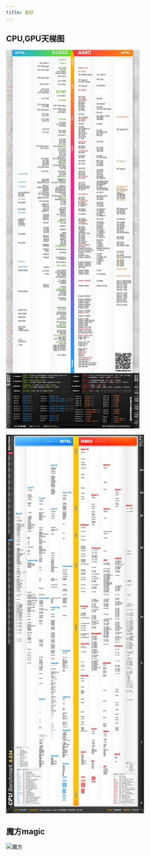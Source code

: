 ```yaml
---
title: 爱好
---
```


## CPU,GPU天梯图

![GPU天梯图](https://raw.githubusercontent.com/Nick-QI/pics/master/1597831917871-gpu2020.jpg)

![cpu天梯图](https://raw.githubusercontent.com/Nick-QI/pics/master/1597831881445-cpu2020.jpg)



## 魔方magic

![魔方](https://raw.githubusercontent.com/Nick-QI/pics/master/1597831693551-1597831693427-cube.png)

